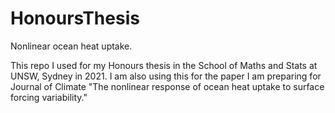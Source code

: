 # HonoursThesis
Nonlinear ocean heat uptake.

This repo I used for my Honours thesis in the School of Maths and Stats at UNSW, Sydney in 2021. I am also using this for the paper I am preparing for Journal of Climate "The nonlinear response of ocean heat uptake to surface forcing variability."
